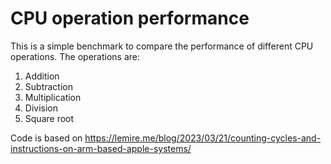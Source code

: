 # CPU operation performance

This is a simple benchmark to compare the performance of different CPU operations. The operations are:

1. Addition
2. Subtraction
3. Multiplication
4. Division
5. Square root


Code is based on https://lemire.me/blog/2023/03/21/counting-cycles-and-instructions-on-arm-based-apple-systems/